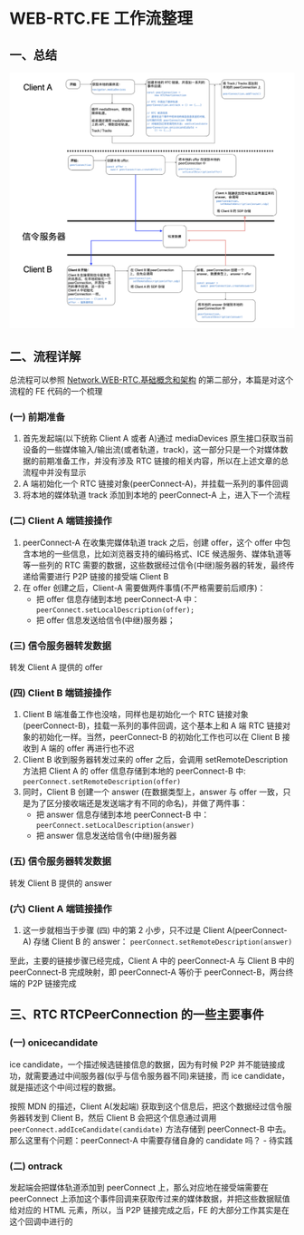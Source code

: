 # WEB-RTC.FE 工作流整理

## 一、总结
![](./../assets/images/WEB-RTC.workflow.png)  

## 二、流程详解
总流程可以参照 [Network.WEB-RTC.基础概念和架构](./Network.WEB-RTC.基础概念和架构.md) 的第二部分，本篇是对这个流程的 FE 代码的一个梳理

### (一) 前期准备
1. 首先发起端(以下统称 Client A 或者 A)通过 mediaDevices 原生接口获取当前设备的一些媒体输入/输出流(或者轨道，track)，这一部分只是一个对媒体数据的前期准备工作，并没有涉及 RTC 链接的相关内容，所以在上述文章的总流程中并没有显示
2. A 端初始化一个 RTC 链接对象(peerConnect-A)，并挂载一系列的事件回调
3. 将本地的媒体轨道 track 添加到本地的 peerConnect-A 上，进入下一个流程

### (二) Client A 端链接操作
1. peerConnect-A 在收集完媒体轨道 track 之后，创建 offer，这个 offer 中包含本地的一些信息，比如浏览器支持的编码格式、ICE 候选服务、媒体轨道等等一些列的 RTC 需要的数据，这些数据经过信令(中继)服务器的转发，最终传递给需要进行 P2P 链接的接受端 Client B
2. 在 offer 创建之后，Client-A 需要做两件事情(不严格需要前后顺序)：
   * 把 offer 信息存储到本地 peerConnect-A 中： ```peerConnect.setLocalDescription(offer);```
   * 把 offer 信息发送给信令(中继)服务器；

### (三) 信令服务器转发数据
转发 Client A 提供的 offer

### (四) Client B 端链接操作
1. Client B 端准备工作也没啥，同样也是初始化一个 RTC 链接对象(peerConnect-B)，挂载一系列的事件回调，这个基本上和 A 端 RTC 链接对象的初始化一样。当然，peerConnect-B 的初始化工作也可以在 Client B 接收到 A 端的 offer 再进行也不迟
2. Client B 收到服务器转发过来的 offer 之后，会调用 setRemoteDescription 方法把 Client A 的 offer 信息存储到本地的 peerConnect-B 中: ```peerConnect.setRemoteDescription(offer)```
3. 同时，Client B 创建一个 answer (在数据类型上，answer 与 offer 一致，只是为了区分接收端还是发送端才有不同的命名)，并做了两件事：
   * 把 answer 信息存储到本地 peerConnect-B 中：```peerConnect.setLocalDescription(answer)```
   * 把 answer 信息发送给信令(中继)服务器

### (五) 信令服务器转发数据
转发 Client B 提供的 answer

### (六) Client A 端链接操作
1. 这一步就相当于步骤 (四) 中的第 2 小步，只不过是 Client A(peerConnect-A) 存储 Client B 的 answer： ```peerConnect.setRemoteDescription(answer)``` 

至此，主要的链接步骤已经完成，Client A 中的 peerConnect-A 与 Client B 中的 peerConnect-B 完成映射，即 peerConnect-A 等价于 peerConnect-B，两台终端的 P2P 链接完成

## 三、RTC RTCPeerConnection 的一些主要事件
### (一) onicecandidate
ice candidate，一个描述候选链接信息的数据，因为有时候 P2P 并不能链接成功，就需要通过中间服务器(似乎与信令服务器不同)来链接，而 ice candidate，就是描述这个中间过程的数据。

按照 MDN 的描述，Client A(发起端) 获取到这个信息后，把这个数据经过信令服务器转发到 Client B，然后 Client B 会把这个信息通过调用 ```peerConnect.addIceCandidate(candidate)``` 方法存储到 peerConnect-B 中去。那么这里有个问题：peerConnect-A 中需要存储自身的 candidate 吗？ - 待实践

### (二) ontrack
发起端会把媒体轨道添加到 peerConnect 上，那么对应地在接受端需要在 peerConnect 上添加这个事件回调来获取传过来的媒体数据，并把这些数据赋值给对应的 HTML 元素，所以，当 P2P 链接完成之后，FE 的大部分工作其实是在这个回调中进行的
